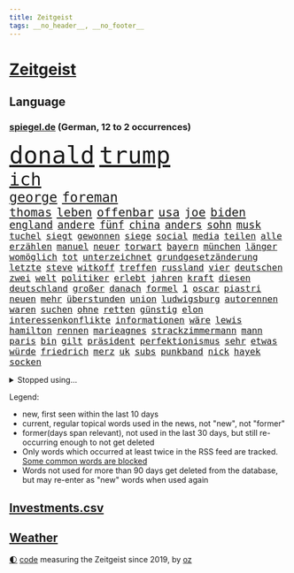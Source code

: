 ```yaml
---
title: Zeitgeist
tags: __no_header__, __no_footer__
---
```


# [Zeitgeist](https://oliz.io/zeitgeist/)

## Language

<h3><a href="https://www.spiegel.de" target="_blank">spiegel.de</a> (German, 12 to 2 occurrences)</h3>
<p style="font-family:monospace">
<span style="font-size:32pt"><a href="news_links.html#donald" class="current">donald</a></span>
<span style="font-size:32pt"><a href="news_links.html#trump" class="current">trump</a></span>
<br>
<span style="font-size:24pt"><a href="news_links.html#ich" class="current">ich</a></span>
<br>
<span style="font-size:18pt"><a href="news_links.html#george" class="current">george</a></span>
<span style="font-size:18pt"><a href="news_links.html#foreman" class="new">foreman</a></span>
<br>
<span style="font-size:16pt"><a href="news_links.html#thomas" class="current">thomas</a></span>
<span style="font-size:16pt"><a href="news_links.html#leben" class="current">leben</a></span>
<span style="font-size:16pt"><a href="news_links.html#offenbar" class="current">offenbar</a></span>
<span style="font-size:16pt"><a href="news_links.html#usa" class="current">usa</a></span>
<span style="font-size:16pt"><a href="news_links.html#joe" class="current">joe</a></span>
<span style="font-size:16pt"><a href="news_links.html#biden" class="current">biden</a></span>
<br>
<span style="font-size:14pt"><a href="news_links.html#england" class="current">england</a></span>
<span style="font-size:14pt"><a href="news_links.html#andere" class="current">andere</a></span>
<span style="font-size:14pt"><a href="news_links.html#fünf" class="current">fünf</a></span>
<span style="font-size:14pt"><a href="news_links.html#china" class="current">china</a></span>
<span style="font-size:14pt"><a href="news_links.html#anders" class="current">anders</a></span>
<span style="font-size:14pt"><a href="news_links.html#sohn" class="current">sohn</a></span>
<span style="font-size:14pt"><a href="news_links.html#musk" class="current">musk</a></span>
<br>
<span style="font-size:12pt"><a href="news_links.html#tuchel" class="new">tuchel</a></span>
<span style="font-size:12pt"><a href="news_links.html#siegt" class="current">siegt</a></span>
<span style="font-size:12pt"><a href="news_links.html#gewonnen" class="current">gewonnen</a></span>
<span style="font-size:12pt"><a href="news_links.html#siege" class="current">siege</a></span>
<span style="font-size:12pt"><a href="news_links.html#social" class="current">social</a></span>
<span style="font-size:12pt"><a href="news_links.html#media" class="current">media</a></span>
<span style="font-size:12pt"><a href="news_links.html#teilen" class="current">teilen</a></span>
<span style="font-size:12pt"><a href="news_links.html#alle" class="current">alle</a></span>
<span style="font-size:12pt"><a href="news_links.html#erzählen" class="current">erzählen</a></span>
<span style="font-size:12pt"><a href="news_links.html#manuel" class="current">manuel</a></span>
<span style="font-size:12pt"><a href="news_links.html#neuer" class="current">neuer</a></span>
<span style="font-size:12pt"><a href="news_links.html#torwart" class="current">torwart</a></span>
<span style="font-size:12pt"><a href="news_links.html#bayern" class="current">bayern</a></span>
<span style="font-size:12pt"><a href="news_links.html#münchen" class="current">münchen</a></span>
<span style="font-size:12pt"><a href="news_links.html#länger" class="current">länger</a></span>
<span style="font-size:12pt"><a href="news_links.html#womöglich" class="current">womöglich</a></span>
<span style="font-size:12pt"><a href="news_links.html#tot" class="current">tot</a></span>
<span style="font-size:12pt"><a href="news_links.html#unterzeichnet" class="current">unterzeichnet</a></span>
<span style="font-size:12pt"><a href="news_links.html#grundgesetzänderung" class="new">grundgesetzänderung</a></span>
<span style="font-size:12pt"><a href="news_links.html#letzte" class="current">letzte</a></span>
<span style="font-size:12pt"><a href="news_links.html#steve" class="current">steve</a></span>
<span style="font-size:12pt"><a href="news_links.html#witkoff" class="current">witkoff</a></span>
<span style="font-size:12pt"><a href="news_links.html#treffen" class="current">treffen</a></span>
<span style="font-size:12pt"><a href="news_links.html#russland" class="current">russland</a></span>
<span style="font-size:12pt"><a href="news_links.html#vier" class="current">vier</a></span>
<span style="font-size:12pt"><a href="news_links.html#deutschen" class="current">deutschen</a></span>
<span style="font-size:12pt"><a href="news_links.html#zwei" class="current">zwei</a></span>
<span style="font-size:12pt"><a href="news_links.html#welt" class="current">welt</a></span>
<span style="font-size:12pt"><a href="news_links.html#politiker" class="current">politiker</a></span>
<span style="font-size:12pt"><a href="news_links.html#erlebt" class="current">erlebt</a></span>
<span style="font-size:12pt"><a href="news_links.html#jahren" class="current">jahren</a></span>
<span style="font-size:12pt"><a href="news_links.html#kraft" class="current">kraft</a></span>
<span style="font-size:12pt"><a href="news_links.html#diesen" class="current">diesen</a></span>
<span style="font-size:12pt"><a href="news_links.html#deutschland" class="current">deutschland</a></span>
<span style="font-size:12pt"><a href="news_links.html#großer" class="current">großer</a></span>
<span style="font-size:12pt"><a href="news_links.html#danach" class="current">danach</a></span>
<span style="font-size:12pt"><a href="news_links.html#formel" class="current">formel</a></span>
<span style="font-size:12pt"><a href="news_links.html#1" class="current">1</a></span>
<span style="font-size:12pt"><a href="news_links.html#oscar" class="current">oscar</a></span>
<span style="font-size:12pt"><a href="news_links.html#piastri" class="new">piastri</a></span>
<span style="font-size:12pt"><a href="news_links.html#neuen" class="current">neuen</a></span>
<span style="font-size:12pt"><a href="news_links.html#mehr" class="current">mehr</a></span>
<span style="font-size:12pt"><a href="news_links.html#überstunden" class="new">überstunden</a></span>
<span style="font-size:12pt"><a href="news_links.html#union" class="current">union</a></span>
<span style="font-size:12pt"><a href="news_links.html#ludwigsburg" class="current">ludwigsburg</a></span>
<span style="font-size:12pt"><a href="news_links.html#autorennen" class="current">autorennen</a></span>
<span style="font-size:12pt"><a href="news_links.html#waren" class="current">waren</a></span>
<span style="font-size:12pt"><a href="news_links.html#suchen" class="current">suchen</a></span>
<span style="font-size:12pt"><a href="news_links.html#ohne" class="current">ohne</a></span>
<span style="font-size:12pt"><a href="news_links.html#retten" class="current">retten</a></span>
<span style="font-size:12pt"><a href="news_links.html#günstig" class="current">günstig</a></span>
<span style="font-size:12pt"><a href="news_links.html#elon" class="current">elon</a></span>
<span style="font-size:12pt"><a href="news_links.html#interessenkonflikte" class="current">interessenkonflikte</a></span>
<span style="font-size:12pt"><a href="news_links.html#informationen" class="current">informationen</a></span>
<span style="font-size:12pt"><a href="news_links.html#wäre" class="current">wäre</a></span>
<span style="font-size:12pt"><a href="news_links.html#lewis" class="current">lewis</a></span>
<span style="font-size:12pt"><a href="news_links.html#hamilton" class="current">hamilton</a></span>
<span style="font-size:12pt"><a href="news_links.html#rennen" class="current">rennen</a></span>
<span style="font-size:12pt"><a href="news_links.html#marieagnes" class="current">marieagnes</a></span>
<span style="font-size:12pt"><a href="news_links.html#strackzimmermann" class="current">strackzimmermann</a></span>
<span style="font-size:12pt"><a href="news_links.html#mann" class="current">mann</a></span>
<span style="font-size:12pt"><a href="news_links.html#paris" class="current">paris</a></span>
<span style="font-size:12pt"><a href="news_links.html#bin" class="current">bin</a></span>
<span style="font-size:12pt"><a href="news_links.html#gilt" class="current">gilt</a></span>
<span style="font-size:12pt"><a href="news_links.html#präsident" class="current">präsident</a></span>
<span style="font-size:12pt"><a href="news_links.html#perfektionismus" class="new">perfektionismus</a></span>
<span style="font-size:12pt"><a href="news_links.html#sehr" class="current">sehr</a></span>
<span style="font-size:12pt"><a href="news_links.html#etwas" class="current">etwas</a></span>
<span style="font-size:12pt"><a href="news_links.html#würde" class="current">würde</a></span>
<span style="font-size:12pt"><a href="news_links.html#friedrich" class="current">friedrich</a></span>
<span style="font-size:12pt"><a href="news_links.html#merz" class="current">merz</a></span>
<span style="font-size:12pt"><a href="news_links.html#uk" class="current">uk</a></span>
<span style="font-size:12pt"><a href="news_links.html#subs" class="new">subs</a></span>
<span style="font-size:12pt"><a href="news_links.html#punkband" class="new">punkband</a></span>
<span style="font-size:12pt"><a href="news_links.html#nick" class="current">nick</a></span>
<span style="font-size:12pt"><a href="news_links.html#hayek" class="new">hayek</a></span>
<span style="font-size:12pt"><a href="news_links.html#socken" class="current">socken</a></span>
</p>
<details>
<summary>Stopped using...</summary>
<p class="former" style="font-size:12pt">
ebenfalls(1613) kohle(1612) ausgebrochen(1611) aussage(1611) gründer(1611) häufiger(1611) lebensmittel(1611) alexej(1610) kassiert(1610) nawalny(1610) neuseeland(1610) strand(1610) wechseln(1610) steigenden(1609) verfolgen(1609) dauerhaft(1608) eng(1608) mittelmeer(1608) rassistische(1608) tom(1608) anne(1607) ehemann(1607) fahrzeug(1607) innenminister(1607) möglicher(1607) portugal(1607) umfeld(1607) wünschen(1607) 60(1606) absturz(1606) berufung(1606) kochen(1606) pariser(1606) prüfung(1606) spuren(1606) 2015(1605) arsenal(1605) begleitet(1605) google(1605) krankenhäuser(1605) nationalmannschaft(1605) reißt(1605) äußerungen(1605) 90(1604) depressionen(1604) international(1604) lastwagen(1604) rasant(1604) tests(1604) träumen(1604) augsburg(1603) digitalisierung(1603) fuhr(1603) fund(1603) gastgeber(1603) konflikte(1603) kräftig(1603) null(1603) online(1603) persönliche(1603) problemen(1603) spekuliert(1603) teilnehmer(1603) belgien(1602) bestreitet(1602) durchsetzen(1602) einstieg(1602) erbe(1602) gefährlichen(1602) gesicht(1602) schicksal(1602) standen(1602) öfter(1602) blockiert(1601) journalisten(1601) künstler(1601) tieren(1601) anbieter(1600) freiheit(1600) rapper(1600) schweigen(1600) tiefe(1600) oppositionelle(1599) reporter(1599) 1500(1598) berlins(1598) fleisch(1598) sinn(1598) volksrepublik(1598) entscheidenden(1597) jüngere(1597) schuss(1597) verbreiten(1597) missbrauch(1596) park(1596) untersuchen(1596) vorsprung(1596) eigener(1595) half(1595) langen(1595) tausenden(1595) veranstalter(1595) zweimal(1594) distanz(1593) hubertus(1593) berater(1591) offenen(1591) wende(1591) beinahe(1590) gefangene(1590) stieg(1589) belegen(1588) schießen(1584) informiert(1582) aufhalten(1581) eigenes(1581) entschuldigung(1581) richard(1581) uni(1581) ältere(1581) schrecken(1579) stress(1579) solchen(1578) rang(1577) produziert(1575) sportler(1574) freiwillig(1572) provoziert(1571) versorgung(1571) einblicke(1557) marine(1546) strecken(1445) westlichen(1416) drohende(1365) stundenlang(1358) adac(1346) freigesprochen(1338) verurteilung(1325) polnischen(1313) hoffenheim(1282) liebsten(1282) gewohnt(1280) nachmittag(1275) irritiert(1269) entstanden(1262) demo(1247) ice(1242) ruhestand(1236) euländer(1216) methode(1211) airlines(1198) diskussionen(1183) kanzlers(1169) hochzeit(1163) waffenlieferungen(1162) geplatzt(1147) spektakel(1147) hauptbahnhof(1144) 2014(1121) aufhören(1119) fünften(1092) hochrangigen(1085) gefangenschaft(1082) patrick(1080) humor(1060) handys(1056) perfekte(1040) gefällt(1028) prinzessin(1019) kenia(1013) maschine(989) deutsch(980) toilette(956) giorgia(942) meloni(942) hoffnungsträger(936) medizin(931) ersetzt(906) psychologin(892) zweifeln(874) desinformation(863) operiert(860) eric(855) flugabwehr(848) ausgemacht(845) düster(841) tabu(841) singt(839) jüdische(830) überlebende(825) text(824) überstanden(809) rammt(799) kongo(798) perfekten(798) passanten(788) rüstet(783) landwirte(782) aussieht(781) bad(779) ricarda(773) zwingt(773) bremst(766) bürokratie(763) lauf(755) rechtspopulisten(735) wurzeln(735) hinweg(722) beeinflussen(721) höcke(721) z(721) legalisierung(720) umsetzen(711) existenz(699) kader(699) behaupten(695) gewalttaten(693) deutlicher(684) beine(679) massenhaft(675) forscherin(674) höchststand(670) evakuierung(665) rechtsextremismus(663) terrorismus(663) auswirken(662) genießen(661) kane(661) schönsten(656) neuwahlen(648) vergleicht(648) sächsischen(630) rechtsextremer(625) greta(620) fußballem(613) afdpolitiker(605) besiegen(601) schlimmer(598) journalistin(596) nahostkonflikt(594) antwortet(593) spdchef(593) entpuppt(592) bewaffnete(590) höheren(590) häfen(589) argentiniens(583) kranke(576) stoppte(573) geprüft(572) prägen(566) wirbel(566) chancenlos(561) verkehrsunfall(560) rekonstruktion(556) unten(556) negative(555) rechtsextremisten(555) bein(554) javier(554) milei(554) campus(553) kneipen(553) stieß(553) wohnviertel(553) gewechselt(550) trinken(549) vertreiben(549) uswahl(539) lebende(533) überraschte(526) einander(519) beschuldigt(515) bist(514) hinterlässt(510) kritischen(507) absicht(505) europameisterschaft(493) überraschende(493) via(484) arbeitsrecht(477) abfall(474) aussetzen(470) sprecherin(470) habecks(468) strengen(468) ruanda(464) 18jährige(453) erschoss(450) robbie(448) aufstellen(443) oberverwaltungsgericht(440) südosten(440) finanzen(439) erinnerung(437) umfangreiche(435) playoffs(434) guardiola(432) grande(430) spdabgeordnete(428) you(428) mangelnde(422) pep(416) passagier(411) südkoreanischen(408) jörg(404) beantragt(401) milch(399) bestürzt(398) verdächtiger(395) harvey(392) staub(391) wgzimmerpreise(391) spottet(390) hitlergruß(387) lamar(387) herausforderer(386) anforderungen(385) populisten(385) meisterschaft(384) falscher(382) minderjährigen(382) raf(372) 17jähriger(367) möglichkeit(365) eindeutig(362) gewalttat(361) biss(359) tasche(357) persönlichkeit(356) abtreibungen(355) spitzenkandidaten(352) jamal(351) musiala(351) kriegsführung(347) tvduell(347) erfolgreicher(346) sabrina(343) infos(337) widmet(337) bekannter(336) modernen(336) therapie(333) ursachen(332) empfinden(330) fußballbund(329) schweine(327) übergriffen(327) elektromobilität(326) bedrohen(325) techniken(324) unzulässig(324) arbeitszeit(323) gerne(323) eurowings(321) unterstützte(320) jahrhunderts(317) akteure(314) beleidigung(313) vorstellung(313) beeindruckt(312) immobilie(312) worüber(312) bußgeld(309) normalität(308) entgeht(307) rekordwert(306) stahl(306) jeweiligen(303) freunden(302) dazn(301) hitlers(300) 21jährige(295) enkel(295) ignorieren(291) schlacht(291) beirut(289) regensburg(288) protestierte(287) reus(284) moderatorin(283) kendrick(279) reynolds(279) tickt(278) zitiert(276) crash(274) extremwetter(273) besiegte(271) münchens(271) regierungspartei(270) einsam(269) fitness(269) wagenknechtpartei(269) trümmern(268) gemeint(265) koalitionen(265) rückblick(264) lösungen(263) funk(262) normalen(262) dinosaurier(257) glaubwürdigkeit(257) toben(256) ohr(255) bewahrt(252) westküste(251) zuge(251) vermummte(249) 24jähriger(248) basketballer(248) fieber(248) nationalhymne(248) aggressiven(246) dschungelcamp(246) un(245) häufigsten(244) sichtbar(243) auftritten(242) schleppen(242) kuriosen(241) neuartigen(240) erschüttern(238) erdloch(237) galaxie(237) indiens(237) kandidieren(237) kunstwerk(235) lebenden(235) monatlichen(235) café(234) neudelhi(233) auszugeben(232) kalkül(232) schalteten(231) zugunsten(231) entgehen(230) starkem(229) merken(225) turnen(225) 73(220) bswchefin(220) sparprogramm(220) lockt(219) 130(216) empfänger(216) einstigen(214) yoga(214) adele(213) highlights(213) leichenfund(213) personalie(213) diskurs(212) kontrahenten(212) vermächtnis(212) vorhat(212) analysen(211) jubiläum(211) uspolitik(211) einigkeit(208) philadelphia(207) renate(206) vermeidet(206) mathias(205) tönen(205) leistet(204) traditionelle(204) gemeinsamkeiten(203) georgia(203) kickl(201) kriege(201) nina(200) intel(199) anhaltende(198) bevorzugt(198) geübt(198) äußere(198) gefangenen(197) signale(196) sergej(195) verpasste(195) eingeschlossen(194) neumann(194) australische(193) pate(193) terrors(191) carpenter(190) echt(189) flüchtet(189) vergangen(189) freiburger(188) basketballweltmeister(187) strafmaß(187) außenpolitische(186) bundestagswahlkampf(186) krankenkasse(186) anschlags(185) menschlichkeit(182) nutzerinnen(182) zurecht(182) jannik(181) kurzerhand(181) sinner(181) arne(180) tsmc(179) beschimpfte(178) biografie(178) katastrophen(177) tolle(177) warb(176) drogeneinfluss(175) mitarbeiterinnen(175) erreger(174) jakob(173) kanzlerfrage(170) schädel(170) ten(169) omar(168) schätzen(168) scheiterns(167) verbraucherzentrale(167) freigestellt(166) horrenden(166) krankenversicherung(166) dunkle(164) kabel(163) unschädlich(163) geringe(162) gescheiterten(162) hoffnungslos(162) kriselt(162) aufeinandertreffen(161) schaltete(161) washingtons(161) direkte(158) eingeliefert(158) flexibilität(158) königreich(158) unterschreibt(158) weine(158) ableiten(157) beach(157) eagles(157) lebensmittelpreise(157) airpods(155) bemerkung(155) gewaltdelikten(155) streamingdienst(155) verroht(155) viralen(155) geworben(154) prangert(154) trendsport(154) frisur(153) sean(153) kenntnis(152) psg(152) beeindruckend(151) boxweltmeister(151) combs(151) diddy(151) bringe(150) ehrgeiz(150) minderheit(150) radikales(150) sensible(150) verwandten(150) indigene(149) town(148) bundesweite(147) fridays(147) future(147) rechtsextremist(147) toiletten(147) zunahme(147) abos(146) anzeigen(146) passen(146) superkraft(146) diversität(145) wölfen(145) ewige(143) präzise(143) beitragen(142) einmischung(142) kern(142) brady(141) echter(141) mächtigsten(141) eindringlich(140) pornos(140) stanley(140) tsg(140) minutenprotokoll(139) büros(137) eingelegt(137) gestützt(137) maschinenpistole(137) aktueller(136) made(136) amerikanischer(135) beispielloser(135) endgültige(135) freiheiten(135) identifizieren(135) pete(135) weltmeisterschaft(135) bryan(134) grant(134) isolation(134) apokalypse(133) gefoltert(133) geforscht(133) rendite(133) spitzenspiel(133) wahlkampfgetöse(132) gerichtssaal(131) mischte(131) thunberg(130) schwächelnde(128) wovon(128) alleinsein(127) beharrlich(127) erkenntnissen(127) knapper(127) lachen(126) kategorie(125) zugausfälle(125) entlastungen(124) erkältung(124) android(123) delfine(123) guido(123) importe(123) lebenszeichen(123) reizgas(123) usverteidigungsminister(123) hauptdarsteller(122) antike(120) familienpolitik(120) beleg(119) pedro(119) stressen(119) solar(118) titelgewinn(118) abzug(117) deutschem(117) gefährdung(117) schlicht(117) weinstein(117) mitarbeitende(116) coup(115) next(115) filmemacher(114) neuerdings(114) ungnade(114) grenell(113) chiefs(112) guttun(112) madison(112) russlandsanktionen(112) zentral(112) aufrufen(111) fusion(111) jayz(111) lawrow(110) sound(110) wahlbeeinflussung(109) sonntags(108) überbieten(108) schnelligkeit(107) staatsstreich(107) cocktails(106) gefängnisstrafe(106) versäumnisse(106) wirtschaftswende(105) merkwürdigen(104) 16jährige(103) verabreicht(103) kommendes(102) queeren(102) antiken(101) smartwatch(101) künast(100) unrealistisch(100) abschätzen(99) solange(99) weitestgehend(99) platzen(98) zwingen(98) randalierer(97) krankenversicherungen(96) muskeln(96) partnern(96) todd(96) vergangenes(96) wahlkampfmodus(96) gegeneinander(95) gestorbenen(95) versicherung(95) beschlüsse(94) bestimmen(94) texten(94) wintereinbruch(94) marktführer(93) naturkatastrophen(93) scholz'(93) 78jährige(92) erpressen(92) geschätzt(92) goldmine(92) wohnungsbau(92) afghane(91) durchtrennt(91) französischpolynesien(91) french(91) haynes(91) jurypräsident(91) superfood(91) termine(91) unterstützern(91) versus(91) energiekonzerns(90) hegseth(90) selbstverteidigung(90) verdienst(90) vorsorgen(90) zusammengekommen(90) zusammengeprallt(90) bafög(89) demonstrierende(89) dramatischem(89) einsatzes(89) fischern(89) leiten(89) rechtsradikalen(89) email(88) gestorbene(88) starautor(88) toxische(88) usdenkfabrik(88) weltpolitik(88) mobilität(87) sonny(87) bezieht(86) erinnerte(86) kosovo(86) missbrauchsvorwürfen(86) nuklearen(86) säuglinge(86) zeitnah(86) bundesligasieg(85) gab’s(85) konvoi(85) kraftstoff(85) krisenzeiten(85) syriens(85) nachdenken(84) paschke(84) pius(84) serpil(84) sexualstraftat(84) angeschaut(83) content(83) geschwindigkeit(83) künstlern(83) moll(83) tina(83) träger(83) verschieben(83) co2(82) haftbedingungen(82) porzellan(82) ed(81) erhalt(81) feuerte(81) gefrierschränke(81) kaufhaus(81) neuseeländische(81) qrcodes(81) scannen(81) sheeran(81) spruch(81) uneinig(81) zunge(81) 2010(80) 250000(80) akzeptabel(80) altenpflegerin(80) bunt(80) grausam(80) jair(80) netflixstar(80) pentagonchef(80) tennisprofis(80) allens(79) amtskollegen(79) gebucht(79) landeskriminalamt(79) marshall(79) migrationskurs(79) streifen(79) verlauf(79) ausfuhr(78) ferrero(78) fußballklubs(78) hunderttausend(78) ligaspielen(78) ominöse(78) plastikmüll(78) richenhagen(78) tabelle(78) tauschte(78) bewegungen(77) brian(77) bußgelder(77) durcheinander(77) langfristige(77) theoretisch(77) tiefstand(77) unterschriften(77) afrikas(76) bundesarbeitsgericht(76) drake(76) kommunalpolitiker(76) palliativarzt(76) übermitteln(76) agassi(75) andre(75) bonn(75) grausamkeiten(75) nöte(75) referendariat(75) unabhängig(75) usverfassung(75) großeltern(74) ladekabel(74) soldat(74) kranken(73) maßgeblich(73) moralisch(73) verzichtbar(73) automanager(72) blockt(72) erwischen(72) fragebogen(72) kannten(72) mitspielt(72) regte(72) abwarten(71) dreh(71) einsicht(71) pflegekraft(71) präsidentenwahl(71) befreundet(70) begriffen(70) engen(70) falten(70) moskaus(70) zielte(70) digitales(69) freundliche(69) jammern(69) kaltgestellt(69) schaffe(69) minsk(68) psychisch(68) rassistisches(68) skurrile(68) umverteilt(68) verbrennungsmotor(68) vereinbart(68) witzelt(68) amüsiert(67) athletinnen(67) camp(67) axt(66) hunziker(66) jenen(66) meißen(66) schmuggel(66) unverzügliche(66) verlockend(66) verpflichten(66) abstiegskampf(65) aufgerollt(65) enttarnt(65) fasste(65) plagiate(65) souveränität(65) südkoreanischer(65) vereins(65) grammys(64) höhepunkte(64) kartoffel(64) kleinunternehmer(64) nervigen(64) wahlkampfreden(64) winzige(64) angeprangert(63) halbinsel(63) kuchen(63) parteispenden(63) politikers(63) usunternehmen(63) zahnarzt(63) 1972(62) dog(62) einsetzt(62) marcin(62) niedlich(62) 14jähriger(61) 42jähriger(61) ausnutzen(61) casting(61) eisigen(61) fdpmann(61) gremien(61) höheres(61) rüstungsausgaben(61) unvermittelt(61) verlassenen(61) wunderkind(61) pilgern(60) porzellanhersteller(60) registrierte(60) rosenthal(60) ustruppen(60) wahlprogrammen(60) weigert(60) annullierten(59) atomkraft(59) ausschließlich(59) erweiterte(59) heimspielen(59) kriegt(59) pontifex(59) täters(59) verträgen(59) wahlprogramme(59) einpacken(58) grippe(58) luke(58) veränderung(58) vorbereitung(58) vorläufige(58) aufzuholen(57) bereichert(57) honda(57) nachbar(57) nissan(57) rennfahrers(57) sbu(57) terrorismusexperte(57) institut(56) mail(56) rau(56) antisemitischer(55) bekräftigen(55) fda(55) gestaltete(55) kinderbücher(55) länderfinanzausgleich(55) press(55) realitystar(55) umbenennen(55) usarzneimittelbehörde(55) anzuheuern(54) exweltmeister(54) zuschauenden(54) achtelfinale(53) adressiert(53) elektronik(53) entkamen(53) grandslamturniere(53) highlands(53) kerr(53) verschluckt(53) vornamen(53) begehrte(52) ferienort(52) handelsschiff(52) maryland(52) schlittert(52) single(52) busunglück(51) kapern(51) kühlschrank(51) panda(51) urheber(51) linus(50) straßer(50) total(50) überlebenschance(50) bedeutete(49) dänemarks(49) entpuppte(49) erhältlich(49) hauch(49) hochphase(49) härteres(49) mehren(49) regulären(49) ruder(49) spüre(49) straffällig(49) tappen(49) abwärtstrend(48) angespült(48) jene(48) szenario(48) erling(47) haaland(47) killer(47) mietmarkt(47) supermarktkasse(47) beleidigte(46) bewegtes(46) bitteren(46) eisige(46) geheimtipps(46) steuersenkungen(46) weglaufen(46) wetterlage(46) wirtschaftsleistung(46) zweites(46) übernommen(46) beschämend(45) mobiles(45) neunzigerjahren(45) transfers(45) wundersprit(45) außenpolitisches(44) knödel(44) schuldenfalle(44) untergeschoben(44) vergiftete(44) berufsleben(43) bezog(43) wiederherstellung(43) freistellung(42) gleichstellung(42) investment(42) luftraum(42) psychedelische(42) quadrats(42) sportgerichtshof(42) datenanalyse(41) großartig(41) haas(41) militärdiktatur(41) verachtet(41) läuferin(40) natoverbündeten(40) spielzeiten(40) tempolimit(40) atomkraftwerk(39) ausländer(39) flächen(39) halte(39) schwindet(39) strahlen(39) umfragetief(39) bunny(38) ehrenamtlich(38) importverbot(38) köhler(38) leitfigur(38) teilnahme(38) unterhaltsam(38) unterschätzte(38) ausgesucht(37) cdufraktionschef(37) eifel(37) sensibel(37) spiegelleser(37) stau(37) weltantidopingagentur(37) 22000(36) anreise(36) busfahrer(36) juristen(36) senioren(36) tödliches(36) verbesserung(36) zensur(36) übermittelt(36) imitiert(35) lebendige(35) marmoush(35) sascha(35) schwäche(35) strafstoß(35) usstars(35) voneinander(35) zapfsäule(35) zufahrt(35) havarierten(34) keinerlei(34) mix(34) nowitzki(34) forschungsgruppe(33) geldgeber(33) grenzstadt(33) herstellung(33) liebäugelt(33) verdoppeln(33) zertrümmert(33) diversitätsprogramme(32) neunzigerjahre(32) prangte(32) stockinger(32) beteiligter(31) geiseldeal(31) geiselfreilassung(31) havertz(31) luisa(31) skirennläufer(31) spannung(31) ungeklärte(31) überraschungserfolg(31) 1900(30) energieversorgung(30) medwedew(30) plagiiert(30) aufstiegsrennen(29) bundesligisten(29) dekret(29) fetzen(29) gemischt(29) prinzipien(29) gleichzusetzen(28) lecker(28) schulnoten(28) stadtrat(28) versammelten(28) abgebissen(27) agentur(27) aneinandergeraten(27) dekrete(27) freigelassenen(27) geachtet(27) gerückt(27) geschockt(27) hähnchenschenkel(27) sun(27) ästhetik(27) kinderarmut(26) mittendrin(26) sozialversicherung(26) verfolgungsfahrt(26) zugespitzt(26) bauunternehmen(25) dreifaltigkeit(25) einschaltquoten(25) m23(25) m23miliz(25) station(25) unterstellt(25) asteroid(24) fett(24) goma(24) massenentlassungen(24) puls(24) auktion(23) freilassen(23) gasexplosion(23) hauptproblem(23) laptop(23) quer(23) rückgängig(23) unabhängigen(23) begrenzung(22) experimentiert(22) frederiksen(22) mette(22) nachvollziehen(22) vierbeiner(22) wahlplakate(22) bedeutend(21) diw(21) justine(21) modebranche(21) optimistischer(21) palästina(21) sequel(21) seuche(21) timothy(21) asylbewerberunterkunft(20) championsleagueplayoffs(20) emissionsziele(20) entscheidendes(20) eröffnete(20) geiselübergabe(20) kränze(20) mühen(20) poettinger(20) schulhof(20) ungeschlagen(20) unterstreicht(20) appcharts(19) erdoğanregierung(19) israelhamaskrieg(19) kimodell(19) kongolesische(19) wismar(19) 81jähriger(18) erfreut(18) jüngerer(18) mali(18) massenpanik(18) ärztinnen(18) erbitterter(17) markanten(17) scheuer(17) universitäten(17) geniale(16) kontern(16) parteigrenzen(16) rsf(16) beginnenden(15) brexit(15) geldhaus(15) lehramtsstudentin(15) skifahrerin(15) wahlkampfspenden(15) bezahlung(14) christdemokraten(14) cia(14) debütiert(14) extremismus(14) importierte(14) publik(14) staatsmann(14) aufgegeben(13) fingerabdrücke(13) geschlechter(13) grausigen(13) leni(13) richterin(13) abpfiff(12) aufruf(12) aufschwung(12) eustaatschefs(12) fernsehdebatte(12) niger(12) prag(12) scheiben(12) stabiles(12) unterscheiden(12) uskontrolle(12) vertretbar(12) berufe(11) festgelegt(11) or(11) wohlstand(11) zerreißen(11)
</p>
</details>
<p>Legend:
<ul>
<li><span class="new">new</span>, first seen within the last 10 days</li>
<li><span class="current">current</span>, regular topical words used in the news, not "new", not "former"</li>
<li><span class="former">former(days span relevant)</span>, not used in the last 30 days, but still re-occurring enough to not get deleted</li>
<li>Only words which occurred at least twice in the RSS feed are tracked. <a href="language/filters.py">Some common words are blocked</a></li>
<li>Words not used for more than 90 days get deleted from the database, but may re-enter as "new" words when used again</li>
</ul>
</p>

## [Investments](investments.html)[.csv](investments.csv)

## [Weather](weather.html)

<footer>
<a href="javascript:toggleTheme()" class="nav">🌓</a>
<a href="https://github.com/ooz/zeitgeist">code</a> measuring the Zeitgeist since 2019, by <a href="https://oliz.io">oz</a>
</footer>

